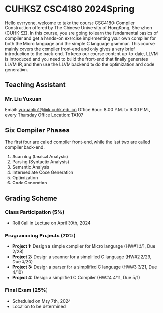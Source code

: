 # CUHKSZ CSC4180 2024Spring

Hello everyone, welcome to take the course CSC4180: Compiler Construction offered by The Chinese University of HongKong, Shenzhen (CUHK-SZ). In this course, you are going to learn the fundamental basics of compiler and get a hands-on exercise implementing your own compiler for both the Micro language and the simple C language grammar. This course mainly covers the compiler front-end and only gives a very brief introduction to the back-end. To keep our course content up-to-date, LLVM is introduced and you need to build the front-end that finally generates LLVM IR, and then use the LLVM backend to do the optimization and code generation.

## Teaching Assistant

### Mr. Liu Yuxuan
Email: yuxuanliu1@link.cuhk.edu.cn
Office Hour: 8:00 P.M. to 9:00 P.M., every Thursday
Office Location: TA107

## Six Compiler Phases

The first four are called compiler front-end, while the last two are called compiler back-end.

1. Scanning (Lexical Analysis)
2. Parsing (Syntactic Analysis)
3. Semantic Analysis
4. Intermediate Code Generation
5. Optimization
6. Code Generation

## Grading Scheme

### Class Participation (5%)

- Roll Call in Lecture on April 30th, 2024

### Programming Projects (70%)

- **Project 1:** Design a simple compiler for Micro language (HW#1 2/1, Due 2/28)
- **Project 2:** Design a scanner for a simplified C language (HW#2 2/29, Due 3/20)
- **Project 3:** Design a parser for a simplified C language (HW#3 3/21, Due 4/10)
- **Project 4:** Design a simplified C Compiler (HW#4 4/11, Due 5/1)

### Final Exam (25%)

- Scheduled on May 7th, 2024
- Location to be determined

